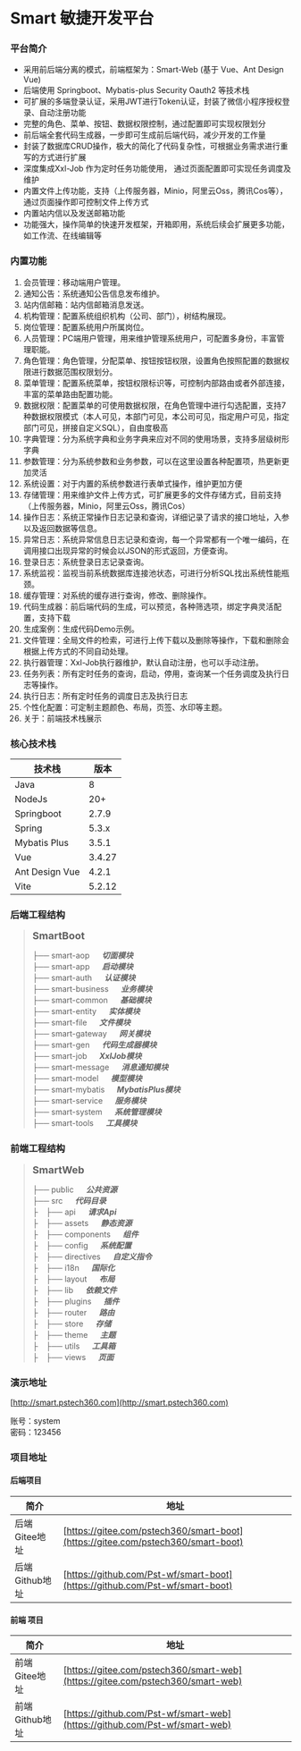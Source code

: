 # Smart 敏捷开发平台
### 平台简介
* 采用前后端分离的模式，前端框架为：Smart-Web (基于 Vue、Ant Design Vue)
* 后端使用 Springboot、Mybatis-plus Security Oauth2 等技术栈
* 可扩展的多端登录认证，采用JWT进行Token认证，封装了微信小程序授权登录、自动注册功能
* 完整的角色、菜单、按钮、数据权限控制，通过配置即可实现权限划分
* 前后端全套代码生成器，一步即可生成前后端代码，减少开发的工作量
* 封装了数据库CRUD操作，极大的简化了代码复杂性，可根据业务需求进行重写的方式进行扩展
* 深度集成Xxl-Job 作为定时任务功能使用， 通过页面配置即可实现任务调度及维护
* 内置文件上传功能，支持（上传服务器，Minio，阿里云Oss，腾讯Cos等），通过页面操作即可控制文件上传方式
* 内置站内信以及发送邮箱功能
* 功能强大，操作简单的快速开发框架，开箱即用，系统后续会扩展更多功能，如工作流、在线编辑等


### 内置功能
1. 会员管理：移动端用户管理。
2. 通知公告：系统通知公告信息发布维护。
3. 站内信邮箱：站内信邮箱消息发送。
4. 机构管理：配置系统组织机构（公司、部门），树结构展现。
5. 岗位管理：配置系统用户所属岗位。
6. 人员管理：PC端用户管理，用来维护管理系统用户，可配置多身份，丰富管理职能。
7. 角色管理：角色管理，分配菜单、按钮按钮权限，设置角色按照配置的数据权限进行数据范围权限划分。
8. 菜单管理：配置系统菜单，按钮权限标识等，可控制内部路由或者外部连接，丰富的菜单路由配置功能。
9. 数据权限：配置菜单的可使用数据权限，在角色管理中进行勾选配置，支持7种数据权限模式（本人可见，本部门可见，本公司可见，指定用户可见，指定部门可见，拼接自定义SQL），自由度极高
10. 字典管理：分为系统字典和业务字典来应对不同的使用场景，支持多层级树形字典
11. 参数管理：分为系统参数和业务参数，可以在这里设置各种配置项，热更新更加灵活
12. 系统设置：对于内置的系统参数进行表单式操作，维护更加方便
13. 存储管理：用来维护文件上传方式，可扩展更多的文件存储方式，目前支持（上传服务器，Minio，阿里云Oss，腾讯Cos）
14. 操作日志：系统正常操作日志记录和查询，详细记录了请求的接口地址，入参以及返回数据等信息。
15. 异常日志：系统异常信息日志记录和查询，每一个异常都有一个唯一编码，在调用接口出现异常的时候会以JSON的形式返回，方便查询。
16. 登录日志：系统登录日志记录查询。
17. 系统监视：监视当前系统数据库连接池状态，可进行分析SQL找出系统性能瓶颈。
18. 缓存管理：对系统的缓存进行查询，修改、删除操作。
19. 代码生成器：前后端代码的生成，可以预览，各种筛选项，绑定字典灵活配置，支持下载
20. 生成案例：生成代码Demo示例。
21. 文件管理：全局文件的检索，可进行上传下载以及删除等操作，下载和删除会根据上传方式的不同自动处理。
22. 执行器管理：Xxl-Job执行器维护，默认自动注册，也可以手动注册。
23. 任务列表：所有定时任务的查询，启动，停用，查询某一个任务调度及执行日志等操作。
24. 执行日志：所有定时任务的调度日志及执行日志
25. 个性化配置：可定制主题颜色、布局，页签、水印等主题。
26. 关于：前端技术栈展示


### 核心技术栈
| 技术栈            | 版本     |
|----------------|--------|
| Java           | 8      |
| NodeJs         | 20+    |
| Springboot     | 2.7.9  |
| Spring         | 5.3.x  |
| Mybatis Plus   | 3.5.1  |
| Vue            | 3.4.27 |
| Ant Design Vue | 4.2.1 |
| Vite           | 5.2.12 |


### 后端工程结构
><font size=4>**SmartBoot**</font>
>
> ├── smart-aop &emsp; _**切面模块**_        
> ├── smart-app &emsp; _**启动模块**_         
> ├── smart-auth &emsp; _**认证模块**_        
> ├── smart-business &emsp; _**业务模块**_         
> ├── smart-common &emsp; _**基础模块**_           
> ├── smart-entity &emsp; _**实体模块**_           
> ├── smart-file &emsp; _**文件模块**_           
> ├── smart-gateway &emsp; _**网关模块**_          
> ├── smart-gen &emsp; _**代码生成器模块**_        
> ├── smart-job &emsp; _**XxlJob模块**_      
> ├── smart-message &emsp; _**消息通知模块**_         
> ├── smart-model &emsp; _**模型模块**_           
> ├── smart-mybatis &emsp; _**MybatisPlus模块**_         
> ├── smart-service &emsp; _**服务模块**_           
> ├── smart-system &emsp; _**系统管理模块**_        
> ├── smart-tools &emsp; _**工具模块**_


### 前端工程结构
><font size=4>**SmartWeb**</font>
>
> ├── public &emsp; _**公共资源**_      
> ├── src &emsp; _**代码目录**_     
> ├&emsp;├── api &emsp; _**请求Api**_      
> ├&emsp;├── assets &emsp; _**静态资源**_    
> ├&emsp;├── components &emsp; _**组件**_         
> ├&emsp;├── config &emsp; _**系统配置**_           
> ├&emsp;├── directives &emsp; _**自定义指令**_            
> ├&emsp;├── i18n &emsp; _**国际化**_            
> ├&emsp;├── layout &emsp; _**布局**_            
> ├&emsp;├── lib &emsp; _**依赖文件**_            
> ├&emsp;├── plugins &emsp; _**插件**_            
> ├&emsp;├── router &emsp; _**路由**_            
> ├&emsp;├── store &emsp; _**存储**_            
> ├&emsp;├── theme &emsp; _**主题**_            
> ├&emsp;├── utils &emsp; _**工具箱**_            
> ├&emsp;├── views &emsp; _**页面**_


### 演示地址
[http://smart.pstech360.com](http://smart.pstech360.com)      

账号：system       
密码：123456


### 项目地址

#### 后端项目
| 简介          | 地址 |
|-------------|---|
| 后端Gitee地址   | [https://gitee.com/pstech360/smart-boot](https://gitee.com/pstech360/smart-boot) |
| 后端Github地址  | [https://github.com/Pst-wf/smart-boot](https://github.com/Pst-wf/smart-boot) |

#### 前端 项目
| 简介   | 地址 |
|------|---|
| 前端Gitee地址 | [https://gitee.com/pstech360/smart-web](https://gitee.com/pstech360/smart-web) |
| 前端Github地址 | [https://github.com/Pst-wf/smart-web](https://github.com/Pst-wf/smart-web) |
